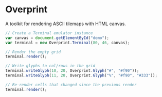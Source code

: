 # Overprint

A toolkit for rendering ASCII tilemaps with HTML canvas.

```javascript
// Create a Terminal emulator instance
var canvas = document.getElementById("demo");
var terminal = new Overprint.Terminal(80, 46, canvas);

// Render the empty grid
terminal.render();

// Write glyphs to col/rows in the grid
terminal.writeGlyph(10, 20, Overprint.Glyph("#", "#f90"));
terminal.writeGlyph(11, 20, Overprint.Glyph("%", "#f90", "#333"));

// Re-render cells that changed since the previous render
terminal.render();
```